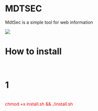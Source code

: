 # MDTSEC
MdtSec is a simple tool for web information

<img src="https://i.imgur.com/S1kUsuR.png">

<h1>How to install</h1>
<br>
<h1>1</h1>
<br>
<font color="red">chmod +x install.sh && ./install.sh</font>
